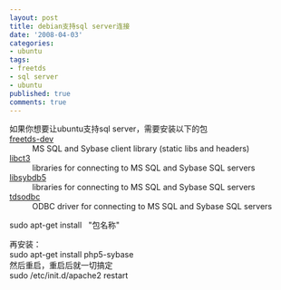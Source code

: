 ```yaml
---
layout: post
title: debian支持sql server连接
date: '2008-04-03'
categories:
- ubuntu
tags:
- freetds
- sql server
- ubuntu
published: true
comments: true
---
```

<p><dl> <dt>如果你想要让ubuntu支持sql server，需要安装以下的包 </dt> <dt><a href="http://packages.ubuntu.com/dapper/freetds-dev">freetds-dev</a></dt> <dd lang="en">MS SQL and Sybase client library (static libs and headers)</dd> <dt><a href="http://packages.ubuntu.com/dapper/libct3">libct3</a></dt> <dd lang="en">libraries for connecting to MS SQL and Sybase SQL servers</dd> <dt><a href="http://packages.ubuntu.com/dapper/libsybdb5">libsybdb5</a></dt> <dd lang="en">libraries for connecting to MS SQL and Sybase SQL servers</dd> <dt><a href="http://packages.ubuntu.com/dapper/tdsodbc">tdsodbc</a></dt> <dd lang="en">ODBC driver for connecting to MS SQL and Sybase SQL servers</dd> </dl>sudo apt-get install   "包名称"</p>

<p>再安装：<br />
sudo apt-get install php5-sybase<br />
然后重启，重启后就一切搞定<br />
sudo /etc/init.d/apache2 restart</p>
